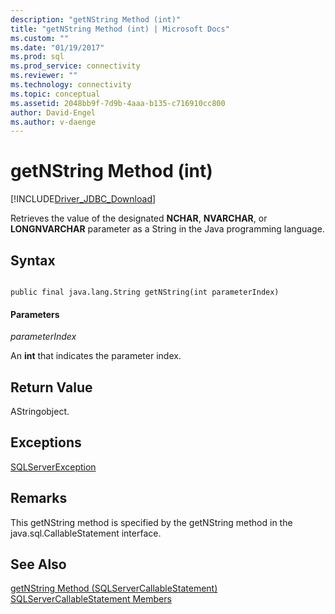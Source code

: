 ```yaml
---
description: "getNString Method (int)"
title: "getNString Method (int) | Microsoft Docs"
ms.custom: ""
ms.date: "01/19/2017"
ms.prod: sql
ms.prod_service: connectivity
ms.reviewer: ""
ms.technology: connectivity
ms.topic: conceptual
ms.assetid: 2048bb9f-7d9b-4aaa-b135-c716910cc800
author: David-Engel
ms.author: v-daenge
---
```

# getNString Method (int)
[!INCLUDE[Driver_JDBC_Download](../../../includes/driver_jdbc_download.md)]

  Retrieves the value of the designated **NCHAR**, **NVARCHAR**, or **LONGNVARCHAR** parameter as a String in the Java programming language.  
  
## Syntax  
  
```  
  
public final java.lang.String getNString(int parameterIndex)  
```  
  
#### Parameters  
 *parameterIndex*  
  
 An **int** that indicates the parameter index.  
  
## Return Value  
 AStringobject.  
  
## Exceptions  
 [SQLServerException](../../../connect/jdbc/reference/sqlserverexception-class.md)  
  
## Remarks  
 This getNString method is specified by the getNString method in the java.sql.CallableStatement interface.  
  
## See Also  
 [getNString Method &#40;SQLServerCallableStatement&#41;](../../../connect/jdbc/reference/getnstring-method-sqlservercallablestatement.md)   
 [SQLServerCallableStatement Members](../../../connect/jdbc/reference/sqlservercallablestatement-members.md)  
  
  
